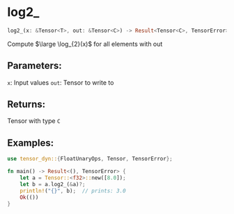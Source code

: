 # log2_
```rust
log2_(x: &Tensor<T>, out: &Tensor<C>) -> Result<Tensor<C>, TensorError>
```
Compute $\large \log_{2}(x)$ for all elements with out

## Parameters:
`x`: Input values
`out`: Tensor to write to

## Returns:
Tensor with type `C`

## Examples:
```rust
use tensor_dyn::{FloatUnaryOps, Tensor, TensorError};

fn main() -> Result<(), TensorError> {
    let a = Tensor::<f32>::new([8.0]);
    let b = a.log2_(&a)?;
    println!("{}", b);  // prints: 3.0
    Ok(())
}
```